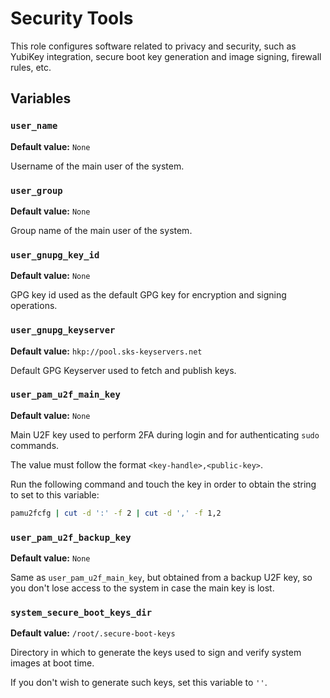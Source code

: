# Security Tools

This role configures software related to privacy and security, such as
YubiKey integration, secure boot key generation and image signing, firewall
rules, etc.

## Variables

### `user_name`

**Default value:** `None`

Username of the main user of the system.

### `user_group`

**Default value:** `None`

Group name of the main user of the system.

### `user_gnupg_key_id`

**Default value:** `None`

GPG key id used as the default GPG key for encryption and signing operations.

### `user_gnupg_keyserver`

**Default value:** `hkp://pool.sks-keyservers.net`

Default GPG Keyserver used to fetch and publish keys.

### `user_pam_u2f_main_key`

**Default value:** `None`

Main U2F key used to perform 2FA during login and for authenticating `sudo`
commands.

The value must follow the format `<key-handle>,<public-key>`.

Run the following command and touch the key in order to obtain the string
to set to this variable:

```sh
pamu2fcfg | cut -d ':' -f 2 | cut -d ',' -f 1,2
```

### `user_pam_u2f_backup_key`

**Default value:** `None`

Same as `user_pam_u2f_main_key`, but obtained from a backup U2F key, so you
don't lose access to the system in case the main key is lost.

### `system_secure_boot_keys_dir`

**Default value:** `/root/.secure-boot-keys`

Directory in which to generate the keys used to sign and verify system images
at boot time.

If you don't wish to generate such keys, set this variable to `''`.
